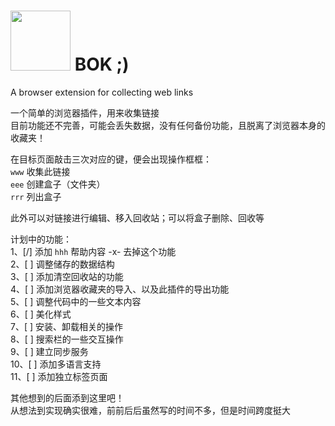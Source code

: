 # <image src="./imgs/icons/128.png" width="96"> BOK ;)
A browser extension for collecting web links

一个简单的浏览器插件，用来收集链接  
目前功能还不完善，可能会丢失数据，没有任何备份功能，且脱离了浏览器本身的收藏夹！  

在目标页面敲击三次对应的键，便会出现操作框框：  
`www` 收集此链接  
`eee` 创建盒子（文件夹）  
`rrr` 列出盒子  

此外可以对链接进行编辑、移入回收站；可以将盒子删除、回收等  

计划中的功能：  
1、[/] 添加 `hhh` 帮助内容 -x- 去掉这个功能  
2、[ ] 调整储存的数据结构  
3、[ ] 添加清空回收站的功能  
4、[ ] 添加浏览器收藏夹的导入、以及此插件的导出功能  
5、[ ] 调整代码中的一些文本内容  
6、[ ] 美化样式  
7、[ ] 安装、卸载相关的操作  
8、[ ] 搜索栏的一些交互操作  
9、[ ] 建立同步服务  
10、[ ] 添加多语言支持  
11、[ ] 添加独立标签页面  

其他想到的后面添到这里吧！  
从想法到实现确实很难，前前后后虽然写的时间不多，但是时间跨度挺大  